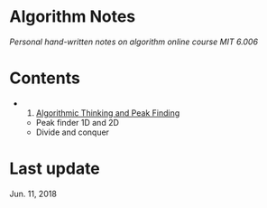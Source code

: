 # Algorithm Notes  
*Personal hand-written notes on algorithm online course MIT 6.006*  

# Contents  
+ 1. [Algorithmic Thinking and Peak Finding](https://github.com/SuperYuLu/AlgorithmsNotes/blob/master/1.Algorithmic%20Thinking%20and%20Peak%20Finding.pdf)  
  - Peak finder 1D and 2D
  - Divide and conquer 


# Last update  
Jun. 11, 2018

